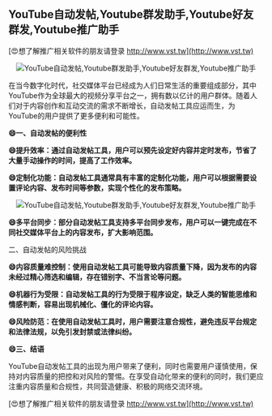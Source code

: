 ## **YouTube自动发帖,Youtube群发助手,Youtube好友群发,Youtube推广助手**

[😍想了解推广相关软件的朋友请登录 http://www.vst.tw](http://www.vst.tw)

 <center><img src="https://vst.tw/MP4/tuiguang/png/2.png" alt="YouTube自动发帖,Youtube群发助手,Youtube好友群发,Youtube推广助手"></center>

在当今数字化时代，社交媒体平台已经成为人们日常生活的重要组成部分，其中YouTube作为全球最大的视频分享平台之一，拥有数以亿计的用户群体。随着人们对于内容创作和互动交流的需求不断增长，自动发帖工具应运而生，为YouTube的用户提供了更多便利和可能性。

**😄一、自动发帖的便利性**

**😄提升效率：通过自动发帖工具，用户可以预先设定好内容并定时发布，节省了大量手动操作的时间，提高了工作效率。**

**😄定制化功能：自动发帖工具通常具有丰富的定制化功能，用户可以根据需要设置评论内容、发布时间等参数，实现个性化的发布策略。**

 <center><img src="https://vst.tw/MP4/tuiguang/png/0.png" alt="YouTube自动发帖,Youtube群发助手,Youtube好友群发,Youtube推广助手"></center>

**😄多平台同步：部分自动发帖工具支持多平台同步发布，用户可以一键完成在不同社交媒体平台上的内容发布，扩大影响范围。**

二、自动发帖的风险挑战

**😄内容质量难控制：使用自动发帖工具可能导致内容质量下降，因为发布的内容未经过精心筛选和编辑，存在错别字、不当言论等问题。**

**😄机器行为受限：自动发帖工具的行为受限于程序设定，缺乏人类的智能思维和情感判断，容易出现机械化、僵化的评论内容。**

**😄风险防范：在使用自动发帖工具时，用户需要注意合规性，避免违反平台规定和法律法规，以免引发封禁或法律纠纷。**

**😄三、结语**

YouTube自动发帖工具的出现为用户带来了便利，同时也需要用户谨慎使用，保持对内容质量的把控和对风险的警惕。在享受自动化带来的便利的同时，我们更应注重内容质量和合规性，共同营造健康、积极的网络交流环境。

[😍想了解推广相关软件的朋友请登录 http://www.vst.tw](http://www.vst.tw)



